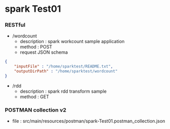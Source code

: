 # spark Test01

### RESTful
* /wordcount
    * description : spark workcount sample application
    * method : POST
    * request JSON schema
```json
{
	"inputFile" : "/home/sparktest/README.txt",
	"outputDirPath" : "/home/sparktest/wordcount"
}
```

* /rdd
    * description : spark rdd transform sample
    * method : GET
    
### POSTMAN collection v2
* file : src/main/resources/postman/spark-Test01.postman_collection.json